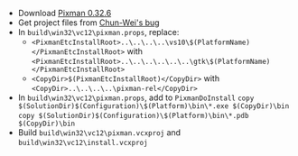  * Download [Pixman 0.32.6](http://cairographics.org/releases/pixman-0.32.6.tar.gz)
 * Get project files from [Chun-Wei's bug](https://bugs.freedesktop.org/attachment.cgi?id=58220)
 * In `build\win32\vc12\pixman.props`, replace:
	* `<PixmanEtcInstallRoot>..\..\..\..\vs10\$(PlatformName)</PixmanEtcInstallRoot>` with `<PixmanEtcInstallRoot>..\..\..\..\..\..\gtk\$(PlatformName)</PixmanEtcInstallRoot>`
	* `<CopyDir>$(PixmanEtcInstallRoot)</CopyDir>` with
`<CopyDir>..\..\..\..\pixman-rel</CopyDir>`
 * In `build\win32\vc12\pixman.props`, add to `PixmanDoInstall`
`copy $(SolutionDir)$(Configuration)\$(Platform)\bin\*.exe $(CopyDir)\bin`
`copy $(SolutionDir)$(Configuration)\$(Platform)\bin\*.pdb $(CopyDir)\bin`
 * Build `build\win32\vc12\pixman.vcxproj` and `build\win32\vc12\install.vcxproj`
